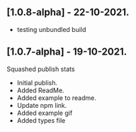 ## [1.0.8-alpha] - 22-10-2021.

- testing unbundled build

## [1.0.7-alpha] - 19-10-2021.

Squashed publish stats
- Initial publish.
- Added ReadMe.
- Added example to readme.
- Update npm link.
- Added example gif
- Added types file
